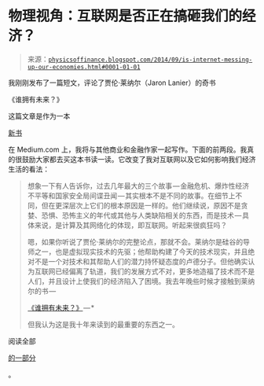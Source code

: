 <!--yml

分类：未分类

日期：2024-05-18 06:50:38

-->

# 物理视角：互联网是否正在搞砸我们的经济？

> 来源：[`physicsoffinance.blogspot.com/2014/09/is-internet-messing-up-our-economies.html#0001-01-01`](http://physicsoffinance.blogspot.com/2014/09/is-internet-messing-up-our-economies.html#0001-01-01)

我刚刚发布了一篇短文，评论了贾伦·莱纳尔（Jaron Lanier）的奇书

《谁拥有未来？》

这篇文章是作为一本

[新书](https://medium.com/bull-market/)

在 Medium.com 上，我将与其他商业和金融作家一起写作。下面的前两段。我真的很鼓励大家都去买这本书读一读。它改变了我对互联网以及它如何影响我们经济生活的看法：

> 想象一下有人告诉你，过去几年最大的三个故事 — 金融危机、爆炸性经济不平等和国家安全局间谍丑闻 — 其实根本不是不同的故事。在细节上不同，但在更深层次上它们的根本原因是一样的。他们继续说，原因不是贪婪、恐惧、恐怖主义的年代或其他与人类缺陷相关的东西，而是技术 — 具体来说，是计算及其网络化的体现，即互联网。听起来很疯狂吗？
> 
> 嗯，如果你听说了贾伦·莱纳尔的完整论点，那就不会。莱纳尔是硅谷的导师之一，也是虚拟现实技术的先驱；他帮助构建了今天的技术现实，并且绝对不是一个对技术和其帮助人们的潜力持怀疑态度的卢德分子。但他确实认为互联网已经偏离了轨道，我们的发展方式不对，更多地造福了技术而不是人们，并且设计上使我们的经济陷入了困境。我去年晚些时候才接触到莱纳尔的书 —
> 
> [《谁拥有未来？》](http://www.jaronlanier.com/futurewebresources.html) — *
> 
> 但我认为这是我十年来读到的最重要的东西之一。

阅读全部

[的一部分](https://medium.com/bull-market/our-economies-are-messed-up-and-the-cause-is-the-internet-aeb4a16a2a23)

。
